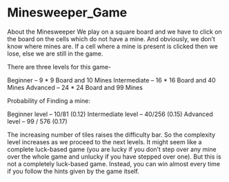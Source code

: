 # Minesweeper_Game
About the Minesweeper
We play on a square board and we have to click on the board on the cells which do not have a mine. And obviously, we don’t know where mines are. If a cell where a mine is present is clicked then we lose, else we are still in the game. 

There are three levels for this game-

Beginner – 9 * 9 Board and 10 Mines
Intermediate – 16 * 16 Board and 40 Mines
Advanced – 24 * 24 Board and 99 Mines

Probability of Finding a mine: 

Beginner  level –  10/81 (0.12)
Intermediate level – 40/256 (0.15)
Advanced level – 99 / 576 (0.17)

The increasing number of tiles raises the difficulty bar. So the complexity level increases as we proceed to the next levels.
It might seem like a complete luck-based game (you are lucky if you don’t step over any mine over the whole game and unlucky if you have stepped over one). But this is not a completely luck-based game. Instead, you can win almost every time if you follow the hints given by the game itself. 

